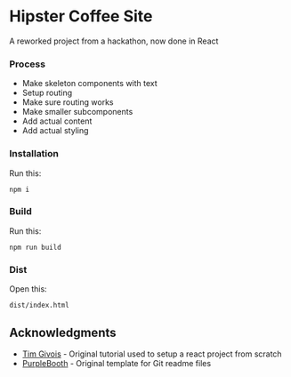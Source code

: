 # Hipster Coffee Site

A reworked project from a hackathon, now done in React 

### Process

* Make skeleton components with text
* Setup routing
* Make sure routing works
* Make smaller subcomponents
* Add actual content
* Add actual styling

### Installation

Run this:

```
npm i
```

### Build

Run this:

```
npm run build
```

### Dist

Open this:

```
dist/index.html
```

## Acknowledgments

* [Tim Givois](https://medium.com/@tim.givois.mendez/create-a-react-project-from-scratch-without-create-react-app-f02fce4e05b) - Original tutorial used to setup a react project from scratch
* [PurpleBooth](https://gist.github.com/PurpleBooth/109311bb0361f32d87a2) - Original template for Git readme files
